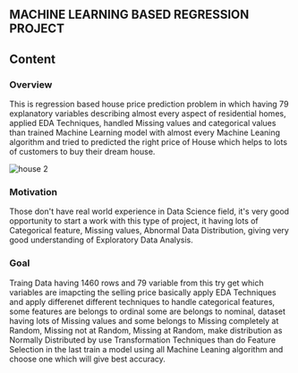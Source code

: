 ## MACHINE LEARNING BASED REGRESSION PROJECT

## Content
### Overview
This is regression based house price prediction problem in which having 79 explanatory variables describing almost every aspect of residential homes, applied EDA Techniques, handled Missing values and categorical values than trained Machine Learning model with almost every Machine Leaning algorithm and tried to predicted the right price of House which helps to lots of customers to buy their dream house.

![house 2](https://user-images.githubusercontent.com/66259814/102322739-8a74db80-3fa5-11eb-9c06-5bc912d81c96.jpg)

### Motivation
Those don't have real world experience in Data Science field, it's very good opportunity to start a work with this type of project, it having lots of Categorical feature, Missing values, Abnormal Data Distribution, giving very good understanding of Exploratory Data Analysis.

### Goal
Traing Data having 1460 rows and 79 variable from this try get which variables are imapcting the selling price basically apply EDA Techniques and apply differenet different techniques to handle categorical features, some features are belongs to ordinal some are belongs to nominal, dataset having lots of Missing values and some belongs to Missing completely at Random, Missing not at Random, Missing at Random, make distribution as Normally Distributed by use Transformation Techniques than do Feature Selection in the last train a model using all Machine Leaning algorithm and choose one which will give best accuracy.




